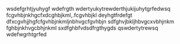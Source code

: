 wsdefgrhtjyuhygf
wdefrgth
wdertyukytrewderthjukijuhytgrfedwsq
fcgvhbjnkhgcfxdcghbjkml,.fcgvhbjkl
deyhgtfrdefgt
dfxcgvhjjhgfcfgvhbjnkmljnbhvgcfgvhbjn
sdfghvjbkljhbvgcxvbhjnkm
fghbjnkhvgcbhjnkml
sxdfghbfvdsdfrgthygds
qswdertytrewsq
wdefwgrhtgrfed